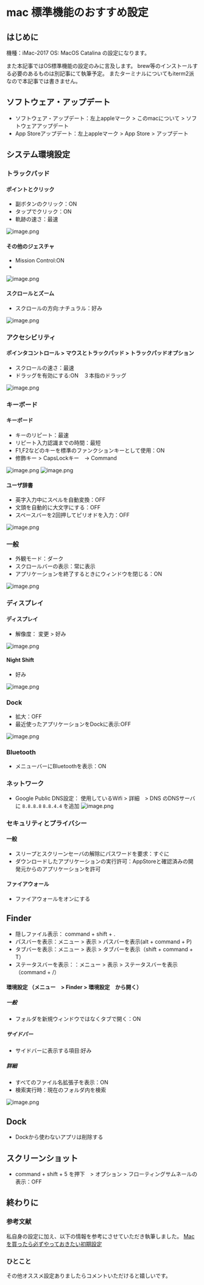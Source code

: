 # mac 標準機能のおすすめ設定
## はじめに
機種：iMac-2017 
OS: MacOS Catalina
の設定になります。

また本記事ではOS標準機能の設定のみに言及します。
brew等のインストールする必要のあるものは別記事にて執筆予定。
またターミナルについてもiterm2派なので本記事では書きません。

## ソフトウェア・アップデート
* ソフトウェア・アップデート：左上appleマーク > このmacについて > ソフトウェアアップデート
* App Storeアップデート：左上appleマーク > App Store > アップデート

## システム環境設定
### トラックパッド
#### ポイントとクリック
* 副ボタンのクリック：ON
* タップでクリック：ON
* 軌跡の速さ：最速

![image.png](https://qiita-image-store.s3.ap-northeast-1.amazonaws.com/0/230281/9d6564e0-d1f5-7b82-82c8-3283eb4f41bb.png)

#### その他のジェスチャ
* Mission Control:ON
* 
![image.png](https://qiita-image-store.s3.ap-northeast-1.amazonaws.com/0/230281/5b0254c7-4f20-6665-462b-bb1524f1cc5d.png)


#### スクロールとズーム
* スクロールの方向:ナチュラル：好み

![image.png](https://qiita-image-store.s3.ap-northeast-1.amazonaws.com/0/230281/9784d4e1-77b3-1170-ed18-1d02988a1852.png)

### アクセシビリティ
#### ポインタコントロール > マウスとトラックパッド > トラックパッドオプション
* スクロールの速さ：最速
* ドラッグを有効にする:ON　３本指のドラッグ

![image.png](https://qiita-image-store.s3.ap-northeast-1.amazonaws.com/0/230281/662e9c66-b535-2155-a77f-bb7ddc86f7e4.png)

### キーボード
#### キーボード
* キーのリピート：最速
* リピート入力認識までの時間：最短
* F1,F2などのキーを標準のファンクションキーとして使用：ON
* 修飾キー > CapsLockキー　→ Command

![image.png](https://qiita-image-store.s3.ap-northeast-1.amazonaws.com/0/230281/3b478a85-bd5d-99f2-d7b0-839382c15ee5.png)
![image.png](https://qiita-image-store.s3.ap-northeast-1.amazonaws.com/0/230281/4d503443-cc8b-d149-1534-868fe3d533cc.png)

#### ユーザ辞書
* 英字入力中にスペルを自動変換：OFF
* 文頭を自動的に大文字にする：OFF
* スペースバーを2回押してピリオドを入力：OFF

![image.png](https://qiita-image-store.s3.ap-northeast-1.amazonaws.com/0/230281/a98216a4-bedb-7b36-e35d-9d4a2d518a44.png)


### 一般
* 外観モード：ダーク
* スクロールバーの表示：常に表示
* アプリケーションを終了するときにウィンドウを閉じる：ON

![image.png](https://qiita-image-store.s3.ap-northeast-1.amazonaws.com/0/230281/954d8098-9e3d-cf92-9fe6-c252ad03d25c.png)

### ディスプレイ
#### ディスプレイ
* 解像度： 変更 > 好み

![image.png](https://qiita-image-store.s3.ap-northeast-1.amazonaws.com/0/230281/7ec17b76-8ede-7cbf-9b0e-ea7abc774060.png)

#### Night Shift
* 好み

![image.png](https://qiita-image-store.s3.ap-northeast-1.amazonaws.com/0/230281/a5ee17cf-3930-e8b0-9f29-81d6bbd4450c.png)


### Dock
* 拡大：OFF
* 最近使ったアプリケーションをDockに表示:OFF

![image.png](https://qiita-image-store.s3.ap-northeast-1.amazonaws.com/0/230281/d5df95cc-221a-a384-28db-daae020af81f.png)

### Bluetooth
* メニューバーにBluetoothを表示：ON

### ネットワーク
* Google Public DNS設定：
使用しているWifi > 詳細　> DNS のDNSサーバに `8.8.8.8` `8.8.4.4` を追加
![image.png](https://qiita-image-store.s3.ap-northeast-1.amazonaws.com/0/230281/72006123-7544-17cf-5b18-4258f0a76360.png)

### セキュリティとプライバシー
#### 一般
* スリープとスクリーンセーバの解除にパスワードを要求：すぐに
* ダウンロードしたアプリケーションの実行許可：AppStoreと確認済みの開発元からのアプリケーションを許可

#### ファイアウォール
* ファイアウォールをオンにする


## Finder
* 隠しファイル表示： command + shift + . 
* パスバーを表示：メニュー > 表示 > パスバーを表示(alt + command + P)
* タブバーを表示：メニュー > 表示 > タブバーを表示（shift + command + T）
* ステータスバーを表示：：メニュー > 表示 > ステータスバーを表示（command + /）

#### 環境設定 （メニュー　> Finder > 環境設定　から開く）
##### 一般
* フォルダを新規ウィンドウではなくタブで開く：ON

##### サイドバー
* サイドバーに表示する項目:好み

##### 詳細
* すべてのファイル名拡張子を表示：ON
* 検索実行時：現在のフォルダ内を検索

![image.png](https://qiita-image-store.s3.ap-northeast-1.amazonaws.com/0/230281/f75c8390-767c-5375-1f93-803c6eefcc8b.png)


## Dock
* Dockから使わないアプリは削除する

## スクリーンショット
* command + shift + 5 を押下　> オプション > フローティングサムネールの表示：OFF

## 終わりに
### 参考文献
私自身の設定に加え、以下の情報を参考にさせていただき執筆しました。
[Mac を買ったら必ずやっておきたい初期設定](https://qiita.com/ucan-lab/items/c1a12c20c878d6fb1e21)

### ひとこと
その他オススメ設定ありましたらコメントいただけると嬉しいです。
